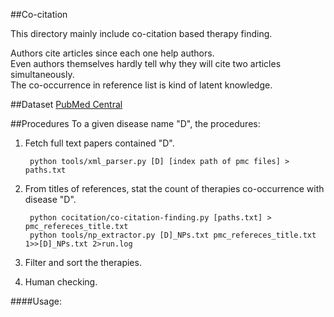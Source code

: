 ##Co-citation


This directory mainly include co-citation based therapy finding.


Authors cite articles since each one help authors.  
Even authors themselves hardly tell why they will cite two articles simultaneously.  
The co-occurrence in reference list is kind of latent knowledge. 

##Dataset
[PubMed Central](https://www.ncbi.nlm.nih.gov/pmc/)

##Procedures
To a given disease name "D", the procedures:

1. Fetch full text papers contained "D".
    
        python tools/xml_parser.py [D] [index path of pmc files] > paths.txt


2. From titles of references, stat the count of therapies co-occurrence with disease "D".

        python cocitation/co-citation-finding.py [paths.txt] > pmc_refereces_title.txt
        python tools/np_extractor.py [D]_NPs.txt pmc_refereces_title.txt 1>>[D]_NPs.txt 2>run.log 


3. Filter and sort the therapies.
        
        

4. Human checking.


####Usage:


